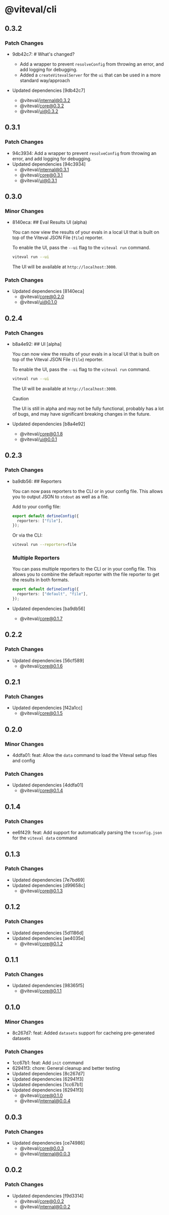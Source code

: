 # @viteval/cli

## 0.3.2

### Patch Changes

- 9db42c7: # What's changed?
  - Add a wrapper to prevent `resolveConfig` from throwing an error, and add logging for debugging.
  - Added a `createVitevalServer` for the `ui` that can be used in a more standard way/approach

- Updated dependencies [9db42c7]
  - @viteval/internal@0.3.2
  - @viteval/core@0.3.2
  - @viteval/ui@0.3.2

## 0.3.1

### Patch Changes

- 94c3934: Add a wrapper to prevent `resolveConfig` from throwing an error, and add logging for debugging.
- Updated dependencies [94c3934]
  - @viteval/internal@0.3.1
  - @viteval/core@0.3.1
  - @viteval/ui@0.3.1

## 0.3.0

### Minor Changes

- 8140eca: ## Eval Results UI (alpha)

  You can now view the results of your evals in a local UI that is built on top of the Viteval JSON File (`file`) reporter.

  To enable the UI, pass the `--ui` flag to the `viteval run` command.

  ```sh
  viteval run --ui
  ```

  The UI will be available at `http://localhost:3000`.

### Patch Changes

- Updated dependencies [8140eca]
  - @viteval/core@0.2.0
  - @viteval/ui@0.1.0

## 0.2.4

### Patch Changes

- b8a4e92: ## UI [alpha]

  You can now view the results of your evals in a local UI that is built on top of the Viteval JSON File (`file`) reporter.

  To enable the UI, pass the `--ui` flag to the `viteval run` command.

  ```sh
  viteval run --ui
  ```

  The UI will be available at `http://localhost:3000`.

  > [!CAUTION]
  > The UI is still in alpha and may not be fully functional, probably has a lot of bugs, and may have significant breaking changes in the future.

- Updated dependencies [b8a4e92]
  - @viteval/core@0.1.8
  - @viteval/ui@0.0.1

## 0.2.3

### Patch Changes

- ba9db56: ## Reporters

  You can now pass reporters to the CLI or in your config file. This allows you to output JSON to `stdout` as well as a file.

  Add to your config file:

  ```ts
  export default defineConfig({
    reporters: ["file"],
  });
  ```

  Or via the CLI:

  ```sh
  viteval run --reporters=file
  ```

  ### Multiple Reporters

  You can pass multiple reporters to the CLI or in your config file. This allows you to combine the default reporter with the file reporter to get the results in both formats.

  ```ts
  export default defineConfig({
    reporters: ["default", "file"],
  });
  ```

- Updated dependencies [ba9db56]
  - @viteval/core@0.1.7

## 0.2.2

### Patch Changes

- Updated dependencies [56cf589]
  - @viteval/core@0.1.6

## 0.2.1

### Patch Changes

- Updated dependencies [f42a1cc]
  - @viteval/core@0.1.5

## 0.2.0

### Minor Changes

- 4ddfa01: feat: Allow the `data` command to load the Viteval setup files and config

### Patch Changes

- Updated dependencies [4ddfa01]
  - @viteval/core@0.1.4

## 0.1.4

### Patch Changes

- ee6f429: feat: Add support for automatically parsing the `tsconfig.json` for the `viteval data` command

## 0.1.3

### Patch Changes

- Updated dependencies [7e7bd69]
- Updated dependencies [d99658c]
  - @viteval/core@0.1.3

## 0.1.2

### Patch Changes

- Updated dependencies [5d1186d]
- Updated dependencies [ae4035e]
  - @viteval/core@0.1.2

## 0.1.1

### Patch Changes

- Updated dependencies [98365f5]
  - @viteval/core@0.1.1

## 0.1.0

### Minor Changes

- 8c267d7: feat: Added `datasets` support for cacheing pre-generated datasets

### Patch Changes

- 1cc67b1: feat: Add `init` command
- 62941f3: chore: General cleanup and better testing
- Updated dependencies [8c267d7]
- Updated dependencies [62941f3]
- Updated dependencies [1cc67b1]
- Updated dependencies [62941f3]
  - @viteval/core@0.1.0
  - @viteval/internal@0.0.4

## 0.0.3

### Patch Changes

- Updated dependencies [ce74986]
  - @viteval/core@0.0.3
  - @viteval/internal@0.0.3

## 0.0.2

### Patch Changes

- Updated dependencies [f9d3314]
  - @viteval/core@0.0.2
  - @viteval/internal@0.0.2
